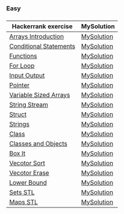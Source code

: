 <H3>Easy<H3>

| Hackerrank exercise | MySolution |
|---------------------|------------|
|[Arrays Introduction](https://www.hackerrank.com/challenges/arrays-introduction/problem)|[MySolution](../master/MySolution/arrays_easy.h)|
|[Conditional Statements](https://www.hackerrank.com/challenges/c-tutorial-conditional-if-else/problem)|[MySolution](../master/MySolution/conditional_easy.h)|
|[Functions](https://www.hackerrank.com/challenges/c-tutorial-functions/problem)|[MySolution](../master/MySolution/functions_easy.h)|
|[For Loop](https://www.hackerrank.com/challenges/c-tutorial-for-loop/problem)|[MySolution](../master/MySolution/loop_easy.h)|
|[Input Output](https://www.hackerrank.com/challenges/cpp-input-and-output/problem)|[MySolution](../master/MySolution/output_easy.h)|
|[Pointer](https://www.hackerrank.com/challenges/c-tutorial-pointer/problem)|[MySolution](../master/MySolution/pointer_easy.h)|
|[Variable Sized Arrays](https://www.hackerrank.com/challenges/variable-sized-arrays/problem)|[MySolution](../master/MySolution/sized_array_easy.h)|
|[String Stream](https://www.hackerrank.com/challenges/c-tutorial-stringstream/problem)|[MySolution](../master/MySolution/string_stream_easy.h)|
|[Struct](https://www.hackerrank.com/challenges/c-tutorial-struct/problem)|[MySolution](../master/MySolution/structs.h)|
|[Strings](https://www.hackerrank.com/challenges/c-tutorial-strings/problem)|[MySolution](../master/MySolution/strings.h)|
|[Class](https://www.hackerrank.com/challenges/c-tutorial-class/problem)|[MySolution](../master/MySolution/class.h)|
|[Classes and Objects](https://www.hackerrank.com/challenges/classes-objects/problem)|[MySolution](../master/MySolution/classes_easy.h)|
|[Box It](https://www.hackerrank.com/challenges/box-it/problem)|[MySolution](../master/MySolution/box_it_easy.h)|
|[Vecotor Sort](https://www.hackerrank.com/challenges/vector-sort/problem)|[MySolution](../master/MySolution/vector_sort.h)|
|[Vecotor Erase](https://www.hackerrank.com/challenges/vector-erase/problem)|[MySolution](../master/MySolution/vector_erase.h)|
|[Lower Bound](https://www.hackerrank.com/challenges/cpp-lower-bound/problem)|[MySolution](../master/MySolution/Lower_Bound_STL.h)|
|[Sets STL](https://www.hackerrank.com/challenges/cpp-sets/problem)|[MySolution](../master/MySolution/sets_STL.h)|
|[Maps STL](https://www.hackerrank.com/challenges/cpp-maps/problem)|[MySolution](../master/MySolution/maps_stl.h)|
